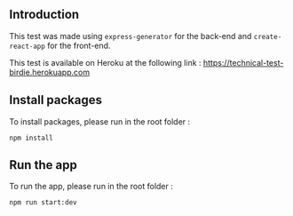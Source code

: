 ## Introduction

This test was made using `express-generator` for the back-end and `create-react-app` for the front-end.

This test is available on Heroku at the following link : https://technical-test-birdie.herokuapp.com



## Install packages

To install packages, please run in the root folder : 

`npm install` 

## Run the app

To run the app, please run in the root folder :

`npm run start:dev`
